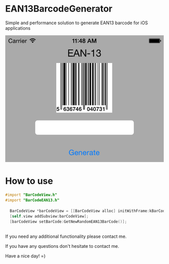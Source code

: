 EAN13BarcodeGenerator
=====================

Simple and performance solution to generate EAN13 barcode for iOS applications

![alt tag](BarcodeEAN13GenDemo/Screen.png)

How to use
=====================

```Objective-C
#import "BarCodeView.h"
#import "BarCodeEAN13.h"

  BarCodeView *barCodeView = [[BarCodeView alloc] initWithFrame:kBarCodeFrame];
  [self.view addSubview:barCodeView];
  [barCodeView setBarCode:GetNewRandomEAN13BarCode()];
  
```

If you need any additional functionality please contact me.

If you have any questions don't hesitate to contact me.

Have a nice day! =)
